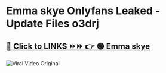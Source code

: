 
 # Emma skye Onlyfans Leaked - Update Files o3drj

## <h2><a href="https://clipsfans.com/Emma_skye&ref=git">🔗 Click to LINKS ⏩⏩ 👉 🟢 Emma skye </a></h2>

<a href="https://clipsfans.com/Emma_skye&ref=git" rel="nofollow" data-target="animated-image.originalLink"><img src="https://i.ibb.co.com/xMMVF88/686577567.gif" alt="Viral Video Original" style="max-width: 100%; display: inline-block;" data-target="animated-image.originalImage"></a>

